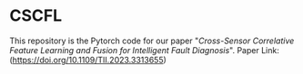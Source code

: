 # CSCFL
This repository is the Pytorch code for our paper "_Cross-Sensor Correlative Feature Learning and Fusion for Intelligent Fault Diagnosis_".
Paper Link: (https://doi.org/10.1109/TII.2023.3313655)
